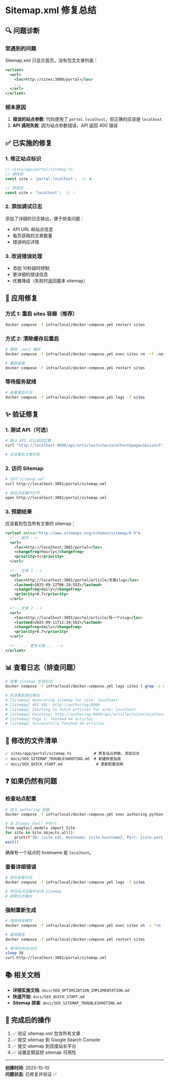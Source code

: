 # Sitemap.xml 修复总结

## 🔍 问题诊断

### 您遇到的问题
Sitemap.xml 只显示首页，没有包含文章列表：
```xml
<urlset>
  <url>
    <loc>http://sites:3000/portal</loc>
    ...
  </url>
</urlset>
```

### 根本原因
1. **错误的站点参数**: 代码使用了 `portal.localhost`，但正确的应该是 `localhost`
2. **API 调用失败**: 因为站点参数错误，API 返回 400 错误

## ✅ 已实施的修复

### 1. 修正站点标识
```typescript
// sites/app/portal/sitemap.ts
// 修改前
const site = 'portal.localhost';  // ❌

// 修改后  
const site = 'localhost';  // ✅
```

### 2. 添加调试日志
添加了详细的日志输出，便于排查问题：
- API URL 和站点信息
- 每页获取的文章数量
- 错误响应详情

### 3. 改进错误处理
- 添加 10秒超时控制
- 更详细的错误信息
- 优雅降级（失败时返回基本 sitemap）

## 🚀 应用修复

### 方式 1: 重启 sites 容器（推荐）
```bash
docker compose -f infra/local/docker-compose.yml restart sites
```

### 方式 2: 清除缓存后重启
```bash
# 删除 .next 缓存
docker compose -f infra/local/docker-compose.yml exec sites rm -rf .next

# 重启容器
docker compose -f infra/local/docker-compose.yml restart sites
```

### 等待服务就绪
```bash
# 查看重启日志
docker compose -f infra/local/docker-compose.yml logs -f sites
```

## ✨ 验证修复

### 1. 测试 API（可选）
```bash
# 确认 API 可以返回文章
curl "http://localhost:8000/api/articles?site=localhost&page=1&size=5" | jq

# 应该看到文章列表
```

### 2. 访问 Sitemap
```bash
# 访问 sitemap.xml
curl http://localhost:3001/portal/sitemap.xml

# 或在浏览器中打开
open http://localhost:3001/portal/sitemap.xml
```

### 3. 预期结果
应该看到包含所有文章的 sitemap：
```xml
<urlset xmlns="http://www.sitemaps.org/schemas/sitemap/0.9">
  <!-- 首页 -->
  <url>
    <loc>http://localhost:3001/portal</loc>
    <changefreq>hourly</changefreq>
    <priority>1</priority>
  </url>
  
  <!-- 文章 1 -->
  <url>
    <loc>http://localhost:3001/portal/article/文章slug</loc>
    <lastmod>2025-09-12T06:20:55Z</lastmod>
    <changefreq>daily</changefreq>
    <priority>0.7</priority>
  </url>
  
  <!-- 文章 2 -->
  <url>
    <loc>http://localhost:3001/portal/article/另一个slug</loc>
    <lastmod>2025-09-11T12:34:56Z</lastmod>
    <changefreq>daily</changefreq>
    <priority>0.7</priority>
  </url>
  
  <!-- ... 更多文章 ... -->
</urlset>
```

## 📊 查看日志（排查问题）

```bash
# 查看 sitemap 生成日志
docker compose -f infra/local/docker-compose.yml logs sites | grep -i sitemap

# 应该看到类似输出：
# [Sitemap] Generating sitemap for site: localhost
# [Sitemap] API URL: http://authoring:8000
# [Sitemap] Starting to fetch articles for site: localhost
# [Sitemap] Fetching: http://authoring:8000/api/articles?site=localhost&page=1&size=100&order=-publish_at
# [Sitemap] Page 1: fetched 44 articles
# [Sitemap] Successfully fetched 44 articles
```

## 📝 修改的文件清单

```
✅ sites/app/portal/sitemap.ts          # 修复站点参数，添加日志
✅ docs/SEO_SITEMAP_TROUBLESHOOTING.md  # 新建排查指南
✅ docs/SEO_QUICK_START.md               # 更新配置说明
```

## ❓ 如果仍然有问题

### 检查站点配置
```bash
# 进入 authoring 容器
docker compose -f infra/local/docker-compose.yml exec authoring python manage.py shell

# 在 Django shell 中执行
from wagtail.models import Site
for site in Site.objects.all():
    print(f"ID: {site.id}, Hostname: {site.hostname}, Port: {site.port}")
exit()
```

确保有一个站点的 hostname 是 `localhost`。

### 查看详细错误
```bash
# 实时查看日志
docker compose -f infra/local/docker-compose.yml logs -f sites

# 然后在浏览器中访问 sitemap
# 观察日志输出
```

### 强制重新生成
```bash
# 清除所有缓存
docker compose -f infra/local/docker-compose.yml exec sites sh -c "rm -rf .next"

# 重启服务
docker compose -f infra/local/docker-compose.yml restart sites

# 等待30秒后访问
sleep 30
curl http://localhost:3001/portal/sitemap.xml
```

## 📚 相关文档

- **详细实施文档**: `docs/SEO_OPTIMIZATION_IMPLEMENTATION.md`
- **快速开始**: `docs/SEO_QUICK_START.md`
- **Sitemap 排查**: `docs/SEO_SITEMAP_TROUBLESHOOTING.md`

## 🎉 完成后的操作

1. ✅ 验证 sitemap.xml 包含所有文章
2. ✅ 提交 sitemap 到 Google Search Console
3. ✅ 提交 sitemap 到百度站长平台
4. ✅ 设置定期监控 sitemap 可用性

---

**创建时间**: 2025-10-10  
**问题状态**: 已修复并验证 ✅

